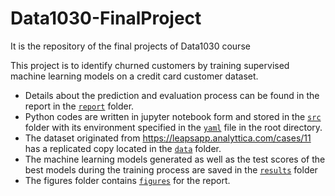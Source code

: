 # Data1030-FinalProject
It is the repository of the final projects of Data1030 course

This project is to identify churned customers by training supervised machine learning models on a credit card customer dataset. 
  - Details about the prediction and evaluation process can be found in the report in the [`report`](/report) folder. 
  - Python codes are written in jupyter notebook form and stored in the [`src`](/src) folder with its environment specified in the [`yaml`](/environment.yml) file in the root directory. 
  - The dataset originated from https://leapsapp.analyttica.com/cases/11 has a replicated copy located in the [`data`](/data) folder. 
  - The machine learning models generated as well as the test scores of the best models during the training process are saved in the [`results`](/results) folder  
  - The figures folder contains [`figures`](/figures) for the report.
